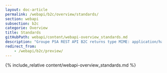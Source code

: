 ```yaml
---
layout: doc-article
permalink: /webapi/b2c/overview/standards/
section: webapi
subsection: b2c
categorie: Overview
title: Standards
gitHubPath: webapi/content/webapi-overview_standards.md
description: "Groupe PSA REST API B2C returns type MIME: application/hal+json. GeoJson is for geolocation and time format is RFC3339."
redirect_from: 
    - /webapi/b2c/preview/
---
```

{% include_relative content/webapi-overview_standards.md %}